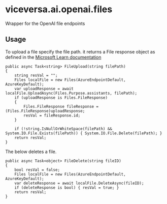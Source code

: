 # viceversa.ai.openai.files
Wrapper for the OpenAI file endpoints

## Usage
To upload a file specify the file path. it returns a File response object as defined in the [Microsoft Learn documentation](https://learn.microsoft.com/en-us/rest/api/azureopenai/files/upload?view=rest-azureopenai-2024-03-01-preview&tabs=HTTP#file) 
```
public async Task<string> FileUpload(string filePath)
{
    string resVal = "";
    Files localFile = new Files(AzureEndpointDefault, AzureKeyDefault);
    var uploadResponse = await localFile.UploadAsync(Files.Purpose.assistants, filePath);
    if (uploadResponse is Files.FileResponse)
    {
        Files.FileResponse fileResponse = (Files.FileResponse)uploadResponse;
        resVal = fileResponse.id;
    }

    if (!string.IsNullOrWhiteSpace(filePath) && System.IO.File.Exists(filePath)) { System.IO.File.Delete(filePath); }
    return resVal;
}
```

The below deletes a file.
```
public async Task<object> FileDelete(string fileID)
{
	bool resVal = false;
	Files localFile = new Files(AzureEndpointDefault, AzureKeyDefault);
	var deleteResponse = await localFile.DeleteAsync(fileID);
	if (deleteResponse is bool) { resVal = true; }
	return resVal;
}
```